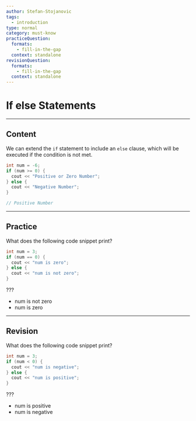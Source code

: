 ```yaml
---
author: Stefan-Stojanovic
tags:
  - introduction
type: normal
category: must-know
practiceQuestion:
  formats:
    - fill-in-the-gap
  context: standalone
revisionQuestion:
  formats:
    - fill-in-the-gap
  context: standalone
---
```


# If else Statements

---

## Content

We can extend the `if` statement to include an `else` clause, which will be executed if the condition is not met.

```cpp
int num = -6;
if (num >= 0) {
  cout << "Positive or Zero Number";
} else {
  cout << "Negative Number";
}

// Positive Number
```

---

## Practice

What does the following code snippet print?

```cpp
int num = 3;
if (num == 0) {
  cout << "num is zero";
} else {
  cout << "num is not zero";
}
```

???

- num is not zero
- num is zero

---

## Revision

What does the following code snippet print?

```cpp
int num = 3;
if (num < 0) {
  cout << "num is negative";
} else {
  cout << "num is positive";
}
```
???

- num is positive
- num is negative
